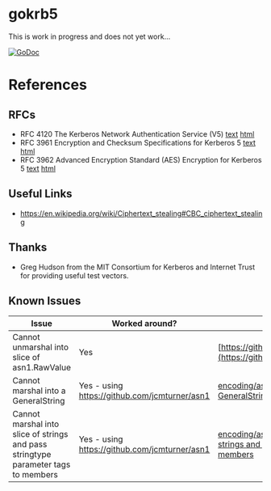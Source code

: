 # gokrb5

This is work in progress and does not yet work...

[![GoDoc](https://godoc.org/github.com/jcmturner/gokrb5?status.svg)](https://godoc.org/github.com/jcmturner/gokrb5)


# References
## RFCs
* RFC 4120 The Kerberos Network Authentication Service (V5)
[text](https://www.ietf.org/rfc/rfc4120.txt) [html](https://tools.ietf.org/html/rfc4120)
* RFC 3961 Encryption and Checksum Specifications for Kerberos 5
[text](https://www.ietf.org/rfc/rfc3961.txt) [html](https://tools.ietf.org/html/rfc3961)
* RFC 3962 Advanced Encryption Standard (AES) Encryption for Kerberos 5
[text](https://www.ietf.org/rfc/rfc3962.txt) [html](https://tools.ietf.org/html/rfc3962)

## Useful Links
* https://en.wikipedia.org/wiki/Ciphertext_stealing#CBC_ciphertext_stealing

## Thanks
* Greg Hudson from the MIT Consortium for Kerberos and Internet Trust for providing useful test vectors.

## Known Issues
| Issue | Worked around? | References |
|-------|-------------|------------|
| Cannot unmarshal into slice of asn1.RawValue | Yes | [https://github.com/golang/go/issues/17321](https://github.com/golang/go/issues/17321) |
| Cannot marshal into a GeneralString | Yes - using https://github.com/jcmturner/asn1 | [encoding/asn1: cannot marshal into a GeneralString](https://github.com/golang/go/issues/18832) |
| Cannot marshal into slice of strings and pass stringtype parameter tags to members | Yes - using https://github.com/jcmturner/asn1 |[encoding/asn1: cannot marshal into slice of strings and pass stringtype parameter tags to members](https://github.com/golang/go/issues/18834) |